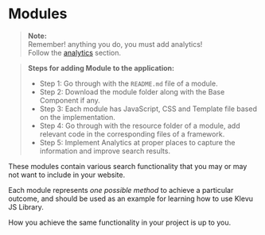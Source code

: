 # Modules

> **Note:**  
> Remember! anything you do, you must add analytics!    
> Follow the [analytics](/getting-started/6-analytics) section. 

>**Steps for adding Module to the application:**  
> - Step 1: Go through with the `README.md` file of a module.  
> - Step 2: Download the module folder along with the Base Component if any.  
> - Step 3: Each module has JavaScript, CSS and Template file based on the implementation.  
> - Step 4: Go through with the resource folder of a module, add relevant code in the corresponding files of a framework.  
> - Step 5: Implement Analytics at proper places to capture the information and improve search results.

These modules contain various search functionality that you may or may not
want to include in your website.

Each module represents *one possible method* to achieve a particular outcome,
and should be used as an example for learning how to use Klevu JS Library.

How you achieve the same functionality in your project is up to you.
